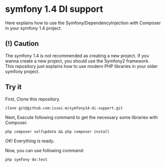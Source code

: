 symfony 1.4 DI support
======================

Here explains how to use the Symfony/DependencyInjection with Composer in your symfony 1.4 project.

(!) Caution
-----------

The symfony 1.4 is not recommended as creating a new project. If you wanna create a new project, you should use the Symfony2 framework.  
This repository just explains how to use modern PHP libraries in your older symfony project.

Try it
------

First, Clone this repository.

    clone git@github.com:issei-m/symfony14-di-support.git

Next, Execute following command to get the necessary some libraries with Composer.

    php composer selfupdate && php composer install

OK! Everything is ready.

Now, you can use following command:

    php symfony do:test
